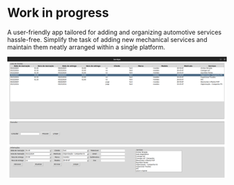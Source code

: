 # Work in progress

<p>A user-friendly app tailored for adding and organizing automotive services hassle-free. Simplify the task of adding new mechanical services and maintain them neatly arranged within a single platform.</p>

<img src="https://github.com/Rui-Pedro-Pires/Website-Images/blob/main/main_app.png"/>
